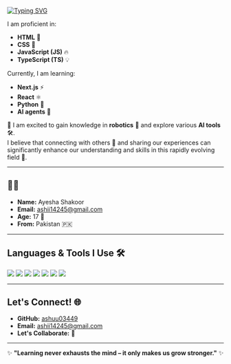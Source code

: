 [![Typing SVG](https://readme-typing-svg.herokuapp.com?font=Fira+Code&pause=1000&width=435&lines=Hi!%F0%9F%91%8B;I'm+Ayesha+Shakoor+%F0%9F%91%A9%E2%80%8D%F0%9F%92%BB)](https://git.io/typing-svg)

 I am proficient in:
- **HTML** 📝
- **CSS** 🎨
- **JavaScript (JS)** 🔥
- **TypeScript (TS)** 💡

Currently, I am learning:
- **Next.js** ⚡
- **React** ⚛️
- **Python** 🐍
- **AI agents** 🤖

🌟 I am excited to gain knowledge in **robotics** 🤖 and explore various **AI tools** 🛠️.  
I believe that connecting with others 🤝 and sharing our experiences can significantly enhance our understanding and skills in this rapidly evolving field 🌱.

---

##  💁‍♀️  
- **Name:** Ayesha Shakoor  
- **Email:** [ashii14245@gmail.com](mailto:ashii14245@gmail.com)  
- **Age:** 17 🎉  
- **From:** Pakistan 🇵🇰  

---

## **Languages & Tools I Use** 🛠️

<p align="left">
  <img src="https://img.shields.io/badge/Code-HTML-orange?style=for-the-badge&logo=html5&logoColor=white" />
  <img src="https://img.shields.io/badge/Style-CSS-blue?style=for-the-badge&logo=css3&logoColor=white" />
  <img src="https://img.shields.io/badge/Language-JavaScript-yellow?style=for-the-badge&logo=javascript&logoColor=white" />
  <img src="https://img.shields.io/badge/Language-TypeScript-blue?style=for-the-badge&logo=typescript&logoColor=white" />
  <img src="https://img.shields.io/badge/Framework-React-blue?style=for-the-badge&logo=react&logoColor=white" />
  <img src="https://img.shields.io/badge/Learning-Next.js-black?style=for-the-badge&logo=next.js&logoColor=white" />
  <img src="https://img.shields.io/badge/Language-Python-blue?style=for-the-badge&logo=python&logoColor=white" />
</p>

---

## **Let's Connect!** 🌐  
- **GitHub:** [ashuu03449](https://github.com/ashuu03449)  
- **Email:** [ashii14245@gmail.com](mailto:ashii14245@gmail.com)  
- **Let's Collaborate:** 🤝

---

✨ **"Learning never exhausts the mind – it only makes us grow stronger."** ✨  
